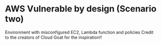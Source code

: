 # AWS Vulnerable by design (Scenario two)
Environment with misconfigured EC2, Lambda function and policies
Credit to the creators of Cloud Goat for the inspiration!!
